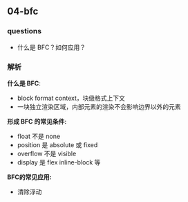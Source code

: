 ## 04-bfc

### questions

- 什么是 BFC？如何应用？

### 解析

**什么是 BFC**:

- block format context，块级格式上下文
- 一块独立渲染区域，内部元素的渲染不会影响边界以外的元素

**形成 BFC 的常见条件:**

- float 不是 none
- position 是 absolute 或 fixed
- overflow 不是 visible
- display 是 flex inline-block 等

**BFC的常见应用:**

- 清除浮动